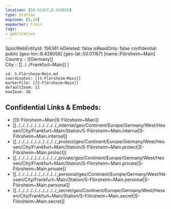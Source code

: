 ```yaml
---
location: [50.01167,8.428056] 
type: Station 
mapzoom: [8,18] 
mapmarker: train 
tags:
- geo/station
---
```

SpocWebEntityId: 156361
isDeleted: false
isReadOnly: false
confidential: public
[geo-lon::8.428056] 
[geo-lat::50.01167] 
[name::Flörsheim~Main] 
Country :: [[Germany]]  
City :: [[../../Frankfurt~Main]] ] 


```leaflet
id: S-Flörsheim~Main.md
coordinates: [[S-Flörsheim~Main]] 
markerFile: [[S-Flörsheim~Main]] 
defaultZoom: 11 
maxZoom: 18
```


## Confidential Links & Embeds: 
- [[S-Flörsheim~Main|S-Flörsheim~Main]] 
- [[../../../../../../../../../../_internal/geo/Continent/Europe/Germany/West/Hessen/City/Frankfurt~Main/Station/S-Flörsheim~Main.internal|S-Flörsheim~Main.internal]] 
- [[../../../../../../../../../../_protect/geo/Continent/Europe/Germany/West/Hessen/City/Frankfurt~Main/Station/S-Flörsheim~Main.protect|S-Flörsheim~Main.protect]] 
- [[../../../../../../../../../../_private/geo/Continent/Europe/Germany/West/Hessen/City/Frankfurt~Main/Station/S-Flörsheim~Main.private|S-Flörsheim~Main.private]] 
- [[../../../../../../../../../../_personal/geo/Continent/Europe/Germany/West/Hessen/City/Frankfurt~Main/Station/S-Flörsheim~Main.personal|S-Flörsheim~Main.personal]] 
- [[../../../../../../../../../../_secret/geo/Continent/Europe/Germany/West/Hessen/City/Frankfurt~Main/Station/S-Flörsheim~Main.secret|S-Flörsheim~Main.secret]] 
